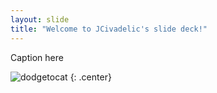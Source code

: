 ```yaml
---
layout: slide
title: "Welcome to JCivadelic's slide deck!"
---
```


Caption here

![dodgetocat](https://octodex.github.com/images/dodgetocat_v2.png)
{: .center}
